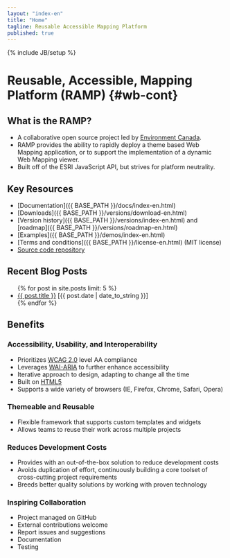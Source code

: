 ```yaml
---
layout: "index-en"
title: "Home"
tagline: Reusable Accessible Mapping Platform
published: true
---
```


{% include JB/setup %}

# Reusable, Accessible, Mapping Platform (RAMP) {#wb-cont}

## What is the RAMP?

* A collaborative open source project led by [Environment Canada](http://ec.gc.ca/).
* RAMP provides the ability to rapidly deploy a theme based Web Mapping application, or to support the implementation of a dynamic Web Mapping viewer.
* Built off of the ESRI JavaScript API, but strives for platform neutrality.


## Key Resources

* [Documentation]({{ BASE_PATH }}/docs/index-en.html)
* [Downloads]({{ BASE_PATH }}/versions/download-en.html)
* [Version history]({{ BASE_PATH }}/versions/index-en.html) and [roadmap]({{ BASE_PATH }}/versions/roadmap-en.html)
* [Examples]({{ BASE_PATH }}/demos/index-en.html)
* [Terms and conditions]({{ BASE_PATH }}/license-en.html) (MIT license)
* [Source code repository](https://github.com/RAMP-PCAR/RAMP-PCAR)

## Recent Blog Posts

<ul>
  {% for post in site.posts limit: 5 %}
    <li><a href="{{ post.url }}">{{ post.title }}</a> [{{ post.date | date_to_string }}]</li>
  {% endfor %}
</ul>


## Benefits

### Accessibility, Usability, and Interoperability

* Prioritizes [WCAG 2.0](http://www.w3.org/TR/WCAG20/) level AA compliance
* Leverages [WAI-ARIA](http://www.w3.org/TR/wai-aria/) to further enhance accessibility
* Iterative approach to design, adapting to change all the time
* Built on [HTML5](http://www.w3.org/TR/html5/)
* Supports a wide variety of browsers (IE, Firefox, Chrome, Safari, Opera)

### Themeable and Reusable

* Flexible framework that supports custom templates and widgets
* Allows teams to reuse their work across multiple projects

### Reduces Development Costs

* Provides with an out-of-the-box solution to reduce development costs
* Avoids duplication of effort, continuously building a core toolset of cross-cutting project requirements
* Breeds better quality solutions by working with proven technology

### Inspiring Collaboration

* Project managed on GitHub
* External contributions welcome
* Report issues and suggestions
* Documentation
* Testing